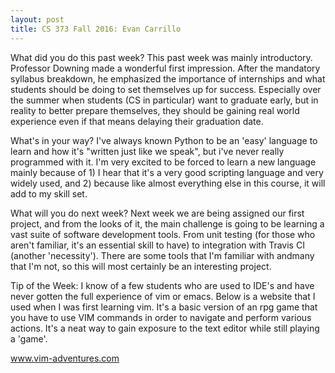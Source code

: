 ```yaml
---
layout: post
title: CS 373 Fall 2016: Evan Carrillo 
---
```


What did you do this past week?
 This past week was mainly introductory. Professor Downing made a wonderful first impression. After the mandatory syllabus breakdown, he emphasized the importance of internships and what students should be doing to set themselves up for success. Especially over the summer when students (CS in particular) want to graduate early, but in reality to better prepare themselves, they should be gaining real world experience even if that means delaying their graduation date.  

What's in your way?
 I've always known Python to be an 'easy' language to learn and how it's "written just like we speak", but i've never really programmed with it. I'm very excited to be forced to learn a new language mainly because of 1) I hear that it's a very good scripting language and very widely used, and 2) because like almost everything else in this course, it will add to my skill set. 

What will you do next week?
 Next week we are being assigned our first project, and from the looks of it, the main challenge is going to be learning a vast suite of software development tools. From unit testing (for those who aren't familiar, it's an essential skill to have) to integration with Travis CI (another 'necessity'). There are some tools that I'm familiar with andmany that I'm not, so this will most certainly be an interesting project. 

Tip of the Week:
 I know of a few students who are used to IDE's and have never gotten the full experience of vim or emacs. Below is a website that I used when I was first learning vim. It's a basic version of an rpg game that you have to use VIM commands in order to navigate and perform various actions. 
 It's a neat way to gain exposure to the text editor while still playing a 'game'. 

www.vim-adventures.com


